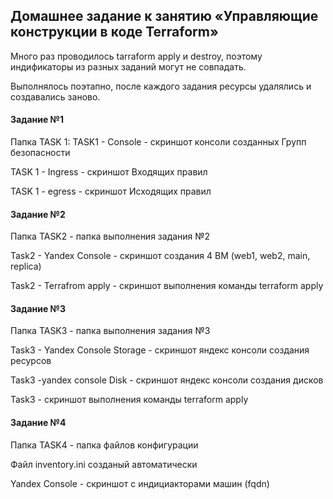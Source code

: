 ## Домашнее задание к занятию «Управляющие конструкции в коде Terraform»
Много раз проводилось tarraform apply и destroy, поэтому индификаторы из разных заданий могут не совпадать.

Выполнялось поэтапно, после каждого задания ресурсы удалялись и создавались заново.

#### Задание №1
Папка TASK 1:
TASK1 - Console - скриншот консоли созданных Групп безопасности

TASK 1 - Ingress - скриншот Входящих правил

TASK 1 - egress - скриншот Исходящих правил

#### Задание №2
Папка TASK2 - папка выполнения задания №2

Task2 - Yandex Console - скриншот создания 4 ВМ (web1, web2, main, replica)

Task2 - Terrafrom apply - скриншот выполнения команды terraform apply 

#### Задание №3
Папка TASK3 - папка выполнения задания №3

Task3 - Yandex Console Storage - скриншот яндекс консоли создания ресурсов

Task3 -yandex console Disk - скриншот яндекс консоли создания дисков

Task3 - скриншот выполнения команды terraform apply 

#### Задание №4
Папка TASK4 - папка файлов конфигурации

Файл inventory.ini созданый автоматически

Yandex Console - скриншот с индициакторами машин (fqdn)


